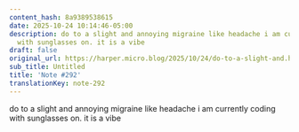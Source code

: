 ```yaml
---
content_hash: 8a9389538615
date: 2025-10-24 10:14:46-05:00
description: do to a slight and annoying migraine like headache i am currently coding
  with sunglasses on. it is a vibe
draft: false
original_url: https://harper.micro.blog/2025/10/24/do-to-a-slight-and.html
sub_title: Untitled
title: 'Note #292'
translationKey: note-292
---
```


do to a slight and annoying migraine like headache i am currently coding with sunglasses on. it is a vibe